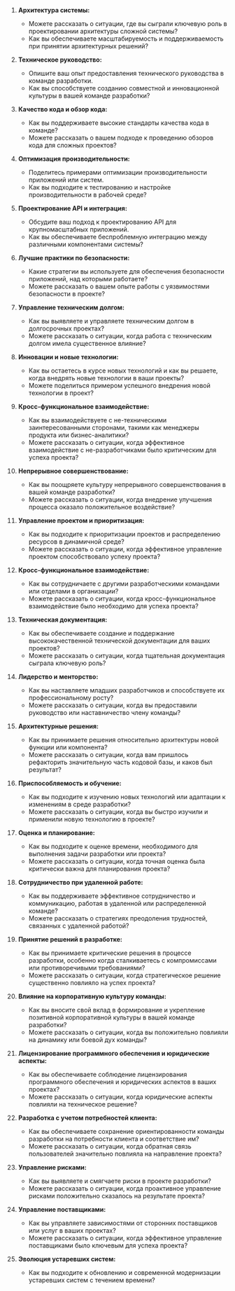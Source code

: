 1. **Архитектура системы:**
    - Можете рассказать о ситуации, где вы сыграли ключевую роль в проектировании архитектуры сложной системы?
    - Как вы обеспечиваете масштабируемость и поддерживаемость при принятии архитектурных решений?

2. **Техническое руководство:**
    - Опишите ваш опыт предоставления технического руководства в команде разработки.
    - Как вы способствуете созданию совместной и инновационной культуры в вашей команде разработки?

3. **Качество кода и обзор кода:**
    - Как вы поддерживаете высокие стандарты качества кода в команде?
    - Можете рассказать о вашем подходе к проведению обзоров кода для сложных проектов?

4. **Оптимизация производительности:**
    - Поделитесь примерами оптимизации производительности приложений или систем.
    - Как вы подходите к тестированию и настройке производительности в рабочей среде?

5. **Проектирование API и интеграция:**
    - Обсудите ваш подход к проектированию API для крупномасштабных приложений.
    - Как вы обеспечиваете беспроблемную интеграцию между различными компонентами системы?

6. **Лучшие практики по безопасности:**
    - Какие стратегии вы используете для обеспечения безопасности приложений, над которыми работаете?
    - Можете рассказать о вашем опыте работы с уязвимостями безопасности в проекте?

7. **Управление техническим долгом:**
    - Как вы выявляете и управляете техническим долгом в долгосрочных проектах?
    - Можете рассказать о ситуации, когда работа с техническим долгом имела существенное влияние?

8. **Инновации и новые технологии:**
    - Как вы остаетесь в курсе новых технологий и как вы решаете, когда внедрять новые технологии в ваши проекты?
    - Можете поделиться примером успешного внедрения новой технологии в проект?

9. **Кросс-функциональное взаимодействие:**
    - Как вы взаимодействуете с не-техническими заинтересованными сторонами, такими как менеджеры продукта или бизнес-аналитики?
    - Можете рассказать о ситуации, когда эффективное взаимодействие с не-разработчиками было критическим для успеха проекта?

10. **Непрерывное совершенствование:**
    - Как вы поощряете культуру непрерывного совершенствования в вашей команде разработки?
    - Можете рассказать о ситуации, когда внедрение улучшения процесса оказало положительное воздействие?
11. **Управление проектом и приоритизация:**
    - Как вы подходите к приоритизации проектов и распределению ресурсов в динамичной среде?
    - Можете рассказать о ситуации, когда эффективное управление проектом способствовало успеху проекта?

12. **Кросс-функциональное взаимодействие:**
    - Как вы сотрудничаете с другими разработческими командами или отделами в организации?
    - Можете рассказать о ситуации, когда кросс-функциональное взаимодействие было необходимо для успеха проекта?

13. **Техническая документация:**
    - Как вы обеспечиваете создание и поддержание высококачественной технической документации для ваших проектов?
    - Можете рассказать о ситуации, когда тщательная документация сыграла ключевую роль?

14. **Лидерство и менторство:**
    - Как вы наставляете младших разработчиков и способствуете их профессиональному росту?
    - Можете рассказать о ситуации, когда вы предоставили руководство или наставничество члену команды?

15. **Архитектурные решения:**
    - Как вы принимаете решения относительно архитектуры новой функции или компонента?
    - Можете рассказать о ситуации, когда вам пришлось рефакторить значительную часть кодовой базы, и каков был результат?

16. **Приспособляемость и обучение:**
    - Как вы подходите к изучению новых технологий или адаптации к изменениям в среде разработки?
    - Можете рассказать о ситуации, когда вы быстро изучили и применили новую технологию в проекте?

17. **Оценка и планирование:**
    - Как вы подходите к оценке времени, необходимого для выполнения задачи разработки или проекта?
    - Можете рассказать о ситуации, когда точная оценка была критически важна для планирования проекта?

18. **Сотрудничество при удаленной работе:**
    - Как вы поддерживаете эффективное сотрудничество и коммуникацию, работая в удаленной или распределенной команде?
    - Можете рассказать о стратегиях преодоления трудностей, связанных с удаленной работой?

19. **Принятие решений в разработке:**
    - Как вы принимаете критические решения в процессе разработки, особенно когда сталкиваетесь с компромиссами или противоречивыми требованиями?
    - Можете рассказать о ситуации, когда стратегическое решение существенно повлияло на успех проекта?

20. **Влияние на корпоративную культуру команды:**
    - Как вы вносите свой вклад в формирование и укрепление позитивной корпоративной культуры в вашей команде разработки?
    - Можете рассказать о ситуации, когда вы положительно повлияли на динамику или боевой дух команды?

21. **Лицензирование программного обеспечения и юридические аспекты:**
    - Как вы обеспечиваете соблюдение лицензирования программного обеспечения и юридических аспектов в ваших проектах?
    - Можете рассказать о ситуации, когда юридические аспекты повлияли на техническое решение?

22. **Разработка с учетом потребностей клиента:**
    - Как вы обеспечиваете сохранение ориентированности команды разработки на потребности клиента и соответствие им?
    - Можете рассказать о ситуации, когда обратная связь пользователей значительно повлияла на направление проекта?

23. **Управление рисками:**
    - Как вы выявляете и смягчаете риски в проекте разработки?
    - Можете рассказать о ситуации, когда проактивное управление рисками положительно сказалось на результате проекта?

24. **Управление поставщиками:**
    - Как вы управляете зависимостями от сторонних поставщиков или услуг в ваших проектах?
    - Можете рассказать о ситуации, когда эффективное управление поставщиками было ключевым для успеха проекта?

25. **Эволюция устаревших систем:**
    - Как вы подходите к обновлению и современной модернизации устаревших систем с течением времени?